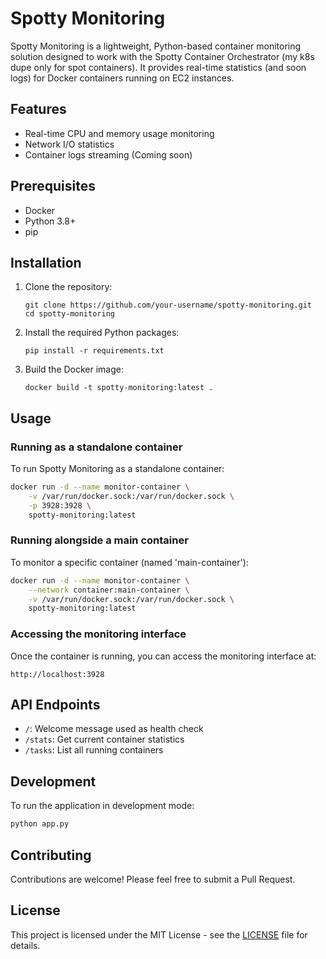 # Spotty Monitoring

Spotty Monitoring is a lightweight, Python-based container monitoring solution designed to work with the Spotty Container Orchestrator (my k8s dupe only for spot containers). It provides real-time statistics (and soon logs) for Docker containers running on EC2 instances.

## Features

- Real-time CPU and memory usage monitoring
- Network I/O statistics
- Container logs streaming (Coming soon)

## Prerequisites

- Docker
- Python 3.8+
- pip

## Installation

1. Clone the repository:

   ```
   git clone https://github.com/your-username/spotty-monitoring.git
   cd spotty-monitoring
   ```

2. Install the required Python packages:

   ```
   pip install -r requirements.txt
   ```

3. Build the Docker image:
   ```
   docker build -t spotty-monitoring:latest .
   ```

## Usage

### Running as a standalone container

To run Spotty Monitoring as a standalone container:

```bash
docker run -d --name monitor-container \
    -v /var/run/docker.sock:/var/run/docker.sock \
    -p 3928:3928 \
    spotty-monitoring:latest
```

### Running alongside a main container

To monitor a specific container (named 'main-container'):

```bash
docker run -d --name monitor-container \
    --network container:main-container \
    -v /var/run/docker.sock:/var/run/docker.sock \
    spotty-monitoring:latest
```

### Accessing the monitoring interface

Once the container is running, you can access the monitoring interface at:

```
http://localhost:3928
```

## API Endpoints

- `/`: Welcome message used as health check
- `/stats`: Get current container statistics
- `/tasks`: List all running containers

## Development

To run the application in development mode:

```bash
python app.py
```

## Contributing

Contributions are welcome! Please feel free to submit a Pull Request.

## License

This project is licensed under the MIT License - see the [LICENSE](LICENSE) file for details.
